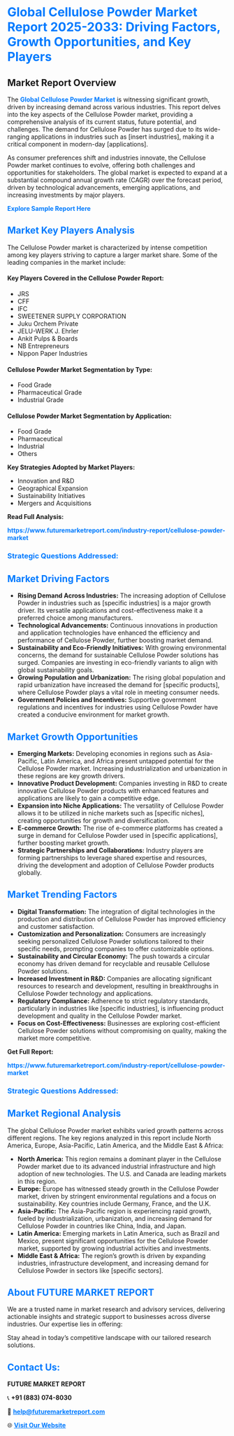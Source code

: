 <h1 style="color: #007BFF;">Global Cellulose Powder Market Report 2025-2033: Driving Factors, Growth Opportunities, and Key Players</h1>

<section id="overview">
<h2>Market Report Overview</h2>
<p>The <a href="https://www.futuremarketreport.com/industry-report/cellulose-powder-market" style="color: #007BFF; text-decoration: none;"><strong>Global Cellulose Powder Market</strong></a> is witnessing significant growth, driven by increasing demand across various industries. This report delves into the key aspects of the Cellulose Powder market, providing a comprehensive analysis of its current status, future potential, and challenges. The demand for Cellulose Powder has surged due to its wide-ranging applications in industries such as [insert industries], making it a critical component in modern-day [applications].</p>
<p>As consumer preferences shift and industries innovate, the Cellulose Powder market continues to evolve, offering both challenges and opportunities for stakeholders. The global market is expected to expand at a substantial compound annual growth rate (CAGR) over the forecast period, driven by technological advancements, emerging applications, and increasing investments by major players.</p>
</section>

<section id="overview">
<p><a href="https://www.futuremarketreport.com/request-sample/reportId=89046" style="color: #007BFF; text-decoration: none;"><strong>Explore Sample Report Here</strong></a></p>
</section>

<section id="key-players">
<h2 style="color: #007BFF;">Market Key Players Analysis</h2>
<p>The Cellulose Powder market is characterized by intense competition among key players striving to capture a larger market share. Some of the leading companies in the market include:</p>
<h4>Key Players Covered in the Cellulose Powder Report:</h4>
<ul><li>JRS</li><li>CFF</li><li>IFC</li><li>SWEETENER SUPPLY CORPORATION</li><li>Juku Orchem Private</li><li>JELU-WERK J. Ehrler</li><li>Ankit Pulps &amp; Boards</li><li>NB Entrepreneurs</li><li>Nippon Paper Industries</li></ul>
<h4>Cellulose Powder Market Segmentation by Type:</h4>
<ul><li>Food Grade</li><li>Pharmaceutical Grade</li><li>Industrial Grade</li></ul>

<h4>Cellulose Powder Market Segmentation by Application:</h4>
<ul><li>Food Grade</li><li>Pharmaceutical</li><li>Industrial</li><li>Others</li></ul>
<p><strong>Key Strategies Adopted by Market Players:</strong></p>
<ul>
<li>Innovation and R&D</li>
<li>Geographical Expansion</li>
<li>Sustainability Initiatives</li>
<li>Mergers and Acquisitions</li>
</ul>
</section>

<section>
<p><strong>Read Full Analysis: </strong></p><a href="https://www.futuremarketreport.com/industry-report/cellulose-powder-market" style="color: #007BFF; text-decoration: none;"><strong>https://www.futuremarketreport.com/industry-report/cellulose-powder-market</strong></a>
<h3 style="color: #007BFF;">Strategic Questions Addressed:</h3>
</section>

<section id="driving-factors">
<h2 style="color: #007BFF;">Market Driving Factors</h2>
<ul>
<li><strong>Rising Demand Across Industries:</strong> The increasing adoption of Cellulose Powder in industries such as [specific industries] is a major growth driver. Its versatile applications and cost-effectiveness make it a preferred choice among manufacturers.</li>
<li><strong>Technological Advancements:</strong> Continuous innovations in production and application technologies have enhanced the efficiency and performance of Cellulose Powder, further boosting market demand.</li>
<li><strong>Sustainability and Eco-Friendly Initiatives:</strong> With growing environmental concerns, the demand for sustainable Cellulose Powder solutions has surged. Companies are investing in eco-friendly variants to align with global sustainability goals.</li>
<li><strong>Growing Population and Urbanization:</strong> The rising global population and rapid urbanization have increased the demand for [specific products], where Cellulose Powder plays a vital role in meeting consumer needs.</li>
<li><strong>Government Policies and Incentives:</strong> Supportive government regulations and incentives for industries using Cellulose Powder have created a conducive environment for market growth.</li>
</ul>
</section>

<section id="growth-opportunities">
<h2 style="color: #007BFF;">Market Growth Opportunities</h2>
<ul>
<li><strong>Emerging Markets:</strong> Developing economies in regions such as Asia-Pacific, Latin America, and Africa present untapped potential for the Cellulose Powder market. Increasing industrialization and urbanization in these regions are key growth drivers.</li>
<li><strong>Innovative Product Development:</strong> Companies investing in R&D to create innovative Cellulose Powder products with enhanced features and applications are likely to gain a competitive edge.</li>
<li><strong>Expansion into Niche Applications:</strong> The versatility of Cellulose Powder allows it to be utilized in niche markets such as [specific niches], creating opportunities for growth and diversification.</li>
<li><strong>E-commerce Growth:</strong> The rise of e-commerce platforms has created a surge in demand for Cellulose Powder used in [specific applications], further boosting market growth.</li>
<li><strong>Strategic Partnerships and Collaborations:</strong> Industry players are forming partnerships to leverage shared expertise and resources, driving the development and adoption of Cellulose Powder products globally.</li>
</ul>
</section>

<section id="trending-factors">
<h2 style="color: #007BFF;">Market Trending Factors</h2>
<ul>
<li><strong>Digital Transformation:</strong> The integration of digital technologies in the production and distribution of Cellulose Powder has improved efficiency and customer satisfaction.</li>
<li><strong>Customization and Personalization:</strong> Consumers are increasingly seeking personalized Cellulose Powder solutions tailored to their specific needs, prompting companies to offer customizable options.</li>
<li><strong>Sustainability and Circular Economy:</strong> The push towards a circular economy has driven demand for recyclable and reusable Cellulose Powder solutions.</li>
<li><strong>Increased Investment in R&D:</strong> Companies are allocating significant resources to research and development, resulting in breakthroughs in Cellulose Powder technology and applications.</li>
<li><strong>Regulatory Compliance:</strong> Adherence to strict regulatory standards, particularly in industries like [specific industries], is influencing product development and quality in the Cellulose Powder market.</li>
<li><strong>Focus on Cost-Effectiveness:</strong> Businesses are exploring cost-efficient Cellulose Powder solutions without compromising on quality, making the market more competitive.</li>
</ul>
</section>

<section>
<p><strong>Get Full Report: </strong></p><a href="https://www.futuremarketreport.com/industry-report/cellulose-powder-market" style="color: #007BFF; text-decoration: none;"><strong>https://www.futuremarketreport.com/industry-report/cellulose-powder-market</strong></a>
<h3 style="color: #007BFF;">Strategic Questions Addressed:</h3>
</section>


<section id="regional-analysis">
<h2 style="color: #007BFF;">Market Regional Analysis</h2>
<p>The global Cellulose Powder market exhibits varied growth patterns across different regions. The key regions analyzed in this report include North America, Europe, Asia-Pacific, Latin America, and the Middle East & Africa:</p>
<ul>
<li><strong>North America:</strong> This region remains a dominant player in the Cellulose Powder market due to its advanced industrial infrastructure and high adoption of new technologies. The U.S. and Canada are leading markets in this region.</li>
<li><strong>Europe:</strong> Europe has witnessed steady growth in the Cellulose Powder market, driven by stringent environmental regulations and a focus on sustainability. Key countries include Germany, France, and the U.K.</li>
<li><strong>Asia-Pacific:</strong> The Asia-Pacific region is experiencing rapid growth, fueled by industrialization, urbanization, and increasing demand for Cellulose Powder in countries like China, India, and Japan.</li>
<li><strong>Latin America:</strong> Emerging markets in Latin America, such as Brazil and Mexico, present significant opportunities for the Cellulose Powder market, supported by growing industrial activities and investments.</li>
<li><strong>Middle East & Africa:</strong> The region’s growth is driven by expanding industries, infrastructure development, and increasing demand for Cellulose Powder in sectors like [specific sectors].</li>
</ul>
</section>

<footer>
<h2 style="color: #007BFF;">About FUTURE MARKET REPORT</h2>
<p>We are a trusted name in market research and advisory services, delivering actionable insights and strategic support to businesses across diverse industries. Our expertise lies in offering:</p>

<p>Stay ahead in today’s competitive landscape with our tailored research solutions.</p>

<h2 style="color: #007BFF;">Contact Us:</h2>
<p><strong>FUTURE MARKET REPORT</strong></p>
<p>📞 <strong>+91 (883) 074-8030</strong></p>
<p>📧 <strong><a href="mailto:help@futuremarketreport.com" style="color: #007BFF;">help@futuremarketreport.com</a></strong></p>
<p>🌐 <strong><a href="https://www.futuremarketreport.com/" style="color: #007BFF;">Visit Our Website</a></strong></p>
</footer>